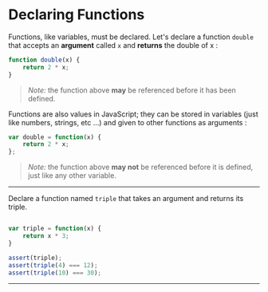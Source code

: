 # Declaring Functions

Functions, like variables, must be declared. Let's declare a function `double` that accepts an **argument** called `x` and **returns** the double of x :

```javascript
function double(x) {
    return 2 * x;
}
```

>*Note:* the function above **may** be referenced before it has been defined.

Functions are also values in JavaScript; they can be stored in variables (just like numbers, strings, etc ...) and given to other functions as arguments :

```javascript
var double = function(x) {
    return 2 * x;
};
```

>*Note:* the function above **may not** be referenced before it is defined, just like any other variable. 

---

Declare a function named `triple` that takes an argument and returns its triple.

```js

```

```js
var triple = function(x) {
    return x * 3;
}
```

```js
assert(triple);
assert(triple(4) === 12);
assert(triple(10) === 30);
```

---

